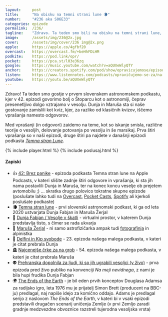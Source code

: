 ```yaml
---
layout: 	post
title:  	"Na obisku na temni strani lune 🌘"
number: 	"#236 aka S06E33"
categories:	epizode
permalink:	/236/
tagline: 	"Zdravo. Ta teden smo bili na obisku na temni strani lune, kjer smo sodelovali v kvizu, v katerem smo iskali vprašanja iz odgovorov. Hvala Dunji in Maruši za povabilo. Super je bilo."
image:		/assets/img/236@2x.jpg
cover:		/assets/img/cover/236 img@2x.png
apple:		https://apple.co/4gfbf20
overcast:	https://overcast.fm/+beHhFDLHM
podkite:	https://pod.link/opr/
pocket:		https://pca.st/l03e36zq
google:		https://music.youtube.com/watch?v=aQUXeWlyQTY
anchor:		https://creators.spotify.com/pod/show/opravicujemose/episodes/Na-obisku-na-temni-strani-lune-e2ro3t7
listen:		https://www.listennotes.com/podcasts/opravičujemo-se-za/na-obisku-na-temni-strani-lune-_SwVuNzUyZq/embed/
youtube:	https://youtu.be/aQUXeWlyQTY
---
```


Zdravo! Ta teden smo gostje v prvem slovenskem astronomskem podkastu, kjer v 42. epizodi govorimo bolj o Štoparcu kot o astronomiji, čeprav presenetljivo dolgo vztrajamo v vesolju. Dunja in Maruša sta si naše gostovanje zamislili kot kviz, kjer, za razliko od klasičnih kvizov, iščemo vprašanja namesto odgovorov. 

Med vprašanji (in odgovori) zaidemo na teme, kot so iskanje smisla, različne teorije o vesoljih, delovanje potovanja po vesolju in še marsikaj. Prva štiri vprašanja so v naši epizodi, druge štiri pa najdete v današnji epizodi podkasta *[Temna stran Lune](https://podcasts.apple.com/si/podcast/temna-stran-lune/id1530444841)*. 

{% include player.html %}
{% include poslusaj.html %}

<!--break-->

#### Zapiski

- 👍 [42: Brez panike](https://podcasts.apple.com/si/podcast/temna-stran-lune/id1530444841?i=1000678828722) - epizoda podkasta Temna stran lune na Apple Podcasts, v kateri slišite zadnje štiri odgovore in vprašanja, ki sta jih nama postavlili Dunja in Maruša, ter na konec koncu veselje ob prejetem avtomobilu ;) ... skratka drugo polovico tokratne skupne epizode (poslušate lahko tudi na [Overcast](https://overcast.fm/+iMNh1uOoE), [Pocket Casts](https://pca.st/dt8zdsps), [Spotify](https://open.spotify.com/episode/4Eux4pSwWXt4lHSBC9aNE9?si=9b211d13ec40481f) ali kjerkoli poslušate podkaste) 
- 🌘 [Temna stran lune](https://www.temnastranlune.si/) - prvi slovenski astronomski podkast, ki ga od leta 2020 ustvarjata Dunja Fabjan in Maruša Žerjal 
- 🚀 [Dunja Fabjan / Vesolje v škatli](https://www.vesoljevskatli.si/) - virtualni prostor, v katerem Dunja predstavlja tisto, s čimer se rada ukvarja 
- 🔭 [Maruša Žerjal](https://fiz.fmf.uni-lj.si/~marusa/) - ni samo astrofizičarka ampak tudi [fotografinja](https://www.flickr.com/photos/marusazerjal/) in alpinistka 
- 🗽 [Delfini in Kip svobode](https://opravicujemo.se/023/) - 23. epizoda našega malega podkasta, v kateri je citat prebrala Dunja 
- 🪦 [Najcenejše črke za na grob](https://opravicujemo.se/054/) - 54. epizoda našega malega podkasta, v kateri je citat prebrala Maruša 
- 👽 [Prehranska dopolnila za ljudi, ki so jih ugrabili vesoljci (v živo)](https://opravicujemo.se/104/) - prva epizoda pred živo publiko na konvenciji *Na meji nevidnega*, z nami je bila hupi frudika Dunja Fabjan 
- 🌍 [The Ends of the Earth](https://douglasadams.eu/the-original-radio-series/) - je bil eden prvih konceptov Douglasa Adamsa za radijsko igro, leta 1976 mu je prijatelj Simon Brett (producent na BBC-ju) predlagal, naj napiše idejo za komično oddajo. Adams je predlagal serijo z naslovom *The Ends of the Earth*, v kateri bi v vsaki epizodi predstavili drugačen scenarij uničenja Zemlje (v prvi Zemljo zaradi gradnje medzvezdne obvoznice razstreli tujerodna vesoljska vrsta) 